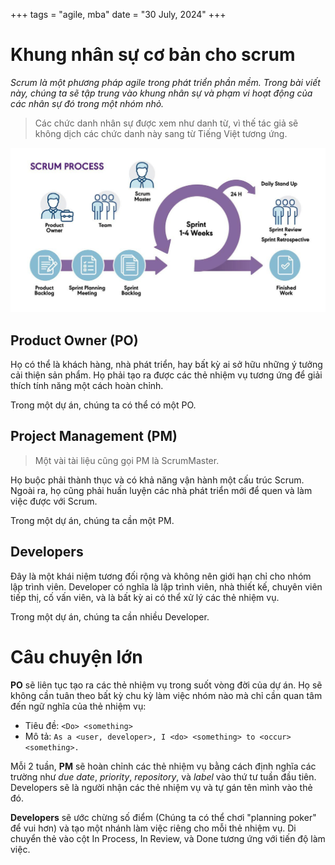+++
tags = "agile, mba"
date = "30 July, 2024"
+++

# Khung nhân sự cơ bản cho scrum

_Scrum là một phương pháp agile trong phát triển phần mềm. Trong bài viết này, chúng ta sẽ tập trung vào khung nhân sự và phạm vi hoạt động của các nhân sự đó trong một nhóm nhỏ._

> Các chức danh nhân sự được xem như danh từ, vì thế tác giả sẽ không dịch các chức danh này sang từ Tiếng Việt tương ứng.

![Scrum Process](../scrum-process.jpg)

## Product Owner (PO)

Họ có thể là khách hàng, nhà phát triển, hay bất kỳ ai sở hữu những ý tưởng cải thiện sản phẩm. Họ phải tạo ra được các thẻ nhiệm vụ tương ứng để giải thích tính năng một cách hoàn chỉnh.

Trong một dự án, chúng ta có thể có một PO.

## Project Management (PM)

> Một vài tài liệu cũng gọi PM là ScrumMaster.

Họ buộc phải thành thục và có khả năng vận hành một cấu trúc Scrum. Ngoài ra, họ cũng phải huấn luyện các nhà phát triển mới để quen và làm việc được với Scrum.

Trong một dự án, chúng ta cần một PM.

## Developers

Đây là một khái niệm tương đối rộng và không nên giới hạn chỉ cho nhóm lập trình viên. Developer có nghĩa là lập trình viên, nhà thiết kế, chuyên viên tiếp thị, cố vấn viên, và là bất kỳ ai có thể xử lý các thẻ nhiệm vụ.

Trong một dự án, chúng ta cần nhiều Developer.

# Câu chuyện lớn

**PO** sẽ liên tục tạo ra các thẻ nhiệm vụ trong suốt vòng đời của dự án. Họ sẽ không cần tuân theo bất kỳ chu kỳ làm việc nhóm nào mà chỉ cần quan tâm đến ngữ nghĩa của thẻ nhiệm vụ:

- Tiêu đề: `<Do> <something>`
- Mô tả: `As a <user, developer>, I <do> <something> to <occur> <something>.`

Mỗi 2 tuần, **PM** sẽ hoàn chỉnh các thẻ nhiệm vụ bằng cách định nghĩa các trường như _due date_, _priority_, _repository_, và _label_ vào thứ tư tuần đầu tiên. Developers sẽ là người nhận các thẻ nhiệm vụ và tự gán tên mình vào thẻ đó.

**Developers** sẽ ước chừng số điểm (Chúng ta có thể chơi "planning poker" để vui hơn) và tạo một nhánh làm việc riêng cho mỗi thẻ nhiệm vụ. Di chuyển thẻ vào cột In Process, In Review, và Done tương ứng với tiến độ làm việc.
